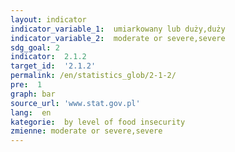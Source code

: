 ```yaml
---
layout: indicator
indicator_variable_1:  umiarkowany lub duży,duży
indicator_variable_2:  moderate or severe,severe
sdg_goal: 2
indicator:  2.1.2
target_id:  '2.1.2'
permalink: /en/statistics_glob/2-1-2/
pre:  1
graph: bar
source_url: 'www.stat.gov.pl'
lang:  en
kategorie:  by level of food insecurity
zmienne: moderate or severe,severe
---
```

